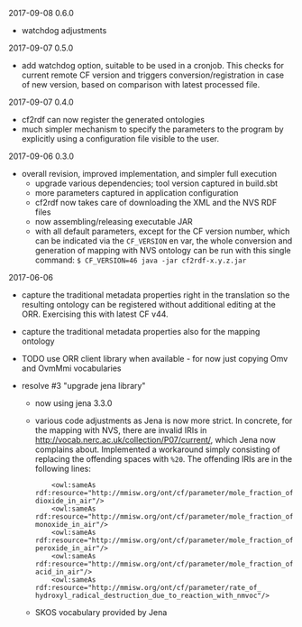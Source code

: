 2017-09-08 0.6.0

- watchdog adjustments

2017-09-07 0.5.0

- add watchdog option, suitable to be used in a cronjob.
  This checks for current remote CF version and triggers conversion/registration 
  in case of new version, based on comparison with latest processed file.

2017-09-07 0.4.0

- cf2rdf can now register the generated ontologies
- much simpler mechanism to specify the parameters to the program by explicitly
  using a configuration file visible to the user.
 
2017-09-06 0.3.0

- overall revision, improved implementation, and simpler full execution 
  - upgrade various dependencies; tool version captured in build.sbt
  - more parameters captured in application configuration
  - cf2rdf now takes care of downloading the XML and the NVS RDF files
  - now assembling/releasing executable JAR
  - with all default parameters, except for the CF version number, which 
    can be indicated via the `CF_VERSION` en var, 
    the whole conversion and generation of mapping with NVS ontology
    can be run with this single command:
    `$ CF_VERSION=46 java -jar cf2rdf-x.y.z.jar`

2017-06-06

- capture the traditional metadata properties right in the translation so the resulting
  ontology can be registered without additional editing at the ORR.
  Exercising this with latest CF v44.
- capture the traditional metadata properties also for the mapping ontology
- TODO use ORR client library when available - for now just copying Omv and OvmMmi vocabularies

- resolve #3 "upgrade jena library"
  - now using jena 3.3.0
  - various code adjustments as Jena is now more strict.
    In concrete, for the mapping with NVS, there are invalid IRIs in 
    http://vocab.nerc.ac.uk/collection/P07/current/, which Jena now complains about.
    Implemented a workaround simply consisting of replacing the offending spaces with `%20`.
    The offending IRIs are in the following lines:
    
            <owl:sameAs rdf:resource="http://mmisw.org/ont/cf/parameter/mole_fraction_of_chlorine dioxide_in_air"/>
            <owl:sameAs rdf:resource="http://mmisw.org/ont/cf/parameter/mole_fraction_of_chlorine monoxide_in_air"/>
            <owl:sameAs rdf:resource="http://mmisw.org/ont/cf/parameter/mole_fraction_of_dichlorine peroxide_in_air"/>
            <owl:sameAs rdf:resource="http://mmisw.org/ont/cf/parameter/mole_fraction_of_hypochlorous acid_in_air"/>
            <owl:sameAs rdf:resource="http://mmisw.org/ont/cf/parameter/rate_of_ hydroxyl_radical_destruction_due_to_reaction_with_nmvoc"/>    

  - SKOS vocabulary provided by Jena